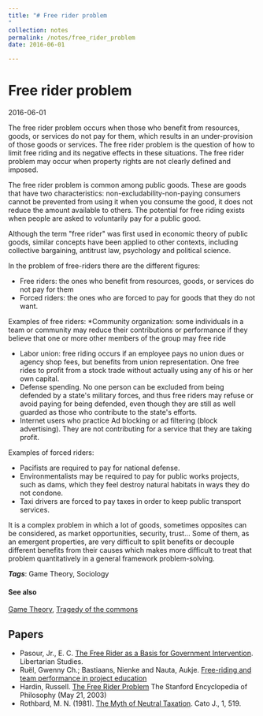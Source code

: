 ```yaml
---
title: "# Free rider problem
"
collection: notes
permalink: /notes/free_rider_problem
date: 2016-06-01

---
```


# Free rider problem

2016-06-01

The free rider problem occurs when those who benefit from resources, goods, or services do not pay for them, which results in an under-provision of those goods or services. The free rider problem is the question of how to limit free riding and its negative effects in these situations. The free rider problem may occur when property rights are not clearly defined and imposed.

The free rider problem is common among public goods. These are goods that have two characteristics: non-excludability-non-paying consumers cannot be prevented from using it when you consume the good, it does not reduce the amount available to others. The potential for free riding exists when people are asked to voluntarily pay for a public good.

Although the term "free rider" was first used in economic theory of public goods, similar concepts have been applied to other contexts, including collective bargaining, antitrust law, psychology and political science.


In the problem of free-riders there are the different figures:
* Free riders: the ones who benefit from resources, goods, or services do not pay for them
* Forced riders: the ones who are forced to pay for goods that they do not want.

Examples of free riders:
*Community organization: some individuals in a team or community may reduce their contributions or performance if they believe that one or more other members of the group may free ride
* Labor union: free riding occurs if an employee pays no union dues or agency shop fees, but benefits from union representation. One free rides to profit from a stock trade without actually using any of his or her own capital.
* Defense spending. No one person can be excluded from being defended by a state's military forces, and thus free riders may refuse or avoid paying for being defended, even though they are still as well guarded as those who contribute to the state's efforts.
* Internet users who practice Ad blocking or ad filtering (block advertising). They are not contributing for a service that they are taking profit.

Examples of forced riders:
* Pacifists are required to pay for national defense.
* Environmentalists may be required to pay for public works projects, such as dams, which they feel destroy natural habitats in ways they do not condone.
* Taxi drivers are forced to pay taxes in order to keep public transport services.

It is a complex problem in which a lot of goods, sometimes opposites can be considered, as market opportunities, security, trust...
Some of them, as an emergent properties, are very difficult to split benefits or decouple different benefits from their causes which makes more difficult to treat that problem quantitatively in a general framework problem-solving.

***Tags***: Game Theory, Sociology

#### See also
[Game Theory](/notes/game_theory), [Tragedy of the commons](/notes/tragedy_of_the_commons)


## Papers
* Pasour, Jr., E. C. [The Free Rider as a Basis for Government Intervention](https://mises.org/library/free-rider-basis-government-intervention-0). Libertarian Studies.
* Ruël, Gwenny Ch.; Bastiaans, Nienke and Nauta, Aukje. [Free-riding and team performance in project education](http://www.rug.nl/research/portal/publications/pub(aca4bba9-d2af-44ea-b0e9-a3af2a15c18d).html!null)
* Hardin, Russell. [The Free Rider Problem]() The Stanford Encyclopedia of Philosophy (May 21, 2003)
* Rothbard, M. N. (1981). [The Myth of Neutral Taxation](http://88.167.97.19/albums/files/TMTisFree/Documents/Economy/Mises/books/Murray%20N%20Rothbard/The%20Myth%20of%20Neutral%20Taxation.pdf). Cato J., 1, 519.




